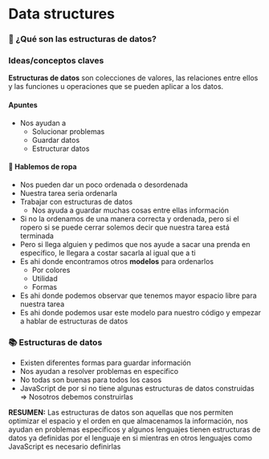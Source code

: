 # Data structures

### 🤔 ¿Qué son las estructuras de datos?

### Ideas/conceptos claves

**Estructuras de datos** son colecciones de valores, las relaciones entre ellos y las funciones u operaciones que se pueden aplicar a los datos.

#### Apuntes

* Nos ayudan a
  * Solucionar problemas
  * Guardar datos
  * Estructurar datos

#### 👕 Hablemos de ropa

* Nos pueden dar un poco ordenada o desordenada
* Nuestra tarea seria ordenarla
* Trabajar con estructuras de datos
  * Nos ayuda a guardar muchas cosas entre ellas información
* Si no la ordenamos de una manera correcta y ordenada, pero si el ropero si se puede cerrar solemos decir que nuestra tarea está terminada
* Pero si llega alguien y pedimos que nos ayude a sacar una prenda en específico, le llegara a costar sacarla al igual que a ti
* Es ahi donde encontramos otros **modelos** para ordenarlos
  * Por colores
  * Utilidad
  * Formas
* Es ahi donde podemos observar que tenemos mayor espacio libre para nuestra tarea
* Es ahi donde podemos usar este modelo para nuestro código y empezar a hablar de estructuras de datos

### 📚 Estructuras de datos

* Existen diferentes formas para guardar información
* Nos ayudan a resolver problemas en especifico
* No todas son buenas para todos los casos
* JavaScript de por si no tiene algunas estructuras de datos construidas ⇒ Nosotros debemos construirlas

**RESUMEN:** Las estructuras de datos son aquellas que nos permiten optimizar el espacio y el orden en que almacenamos la información, nos ayudan en problemas específicos y algunos lenguajes tienen estructuras de datos ya definidas por el lenguaje en si mientras en otros lenguajes como JavaScript es necesario definirlas
